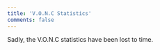 ```yaml
---
title: 'V.O.N.C Statistics'
comments: false
---
```


Sadly, the V.O.N.C statistics have been lost to time.